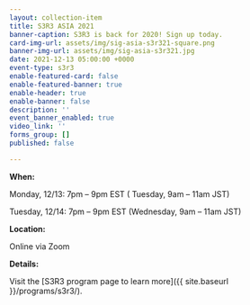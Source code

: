 ```yaml
---
layout: collection-item
title: S3R3 ASIA 2021
banner-caption: S3R3 is back for 2020! Sign up today.
card-img-url: assets/img/sig-asia-s3r321-square.png
banner-img-url: assets/img/sig-asia-s3r321.jpg
date: 2021-12-13 05:00:00 +0000
event-type: s3r3
enable-featured-card: false
enable-featured-banner: true
enable-header: true
enable-banner: false
description: ''
event_banner_enabled: true
video_link: ''
forms_group: []
published: false

---
```

**When:**

Monday, 12/13: 7pm – 9pm EST ( Tuesday, 9am – 11am JST)

Tuesday, 12/14: 7pm – 9pm EST (Wednesday, 9am – 11am JST)

**Location:**

Online via Zoom

**Details:**

Visit the [S3R3 program page to learn more]({{ site.baseurl }}/programs/s3r3/).